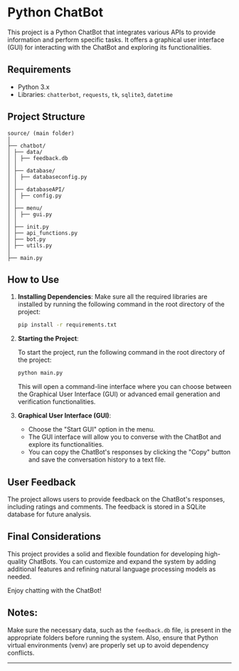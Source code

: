 # Python ChatBot

This project is a Python ChatBot that integrates various APIs to provide information and perform specific tasks. It offers a graphical user interface (GUI) for interacting with the ChatBot and exploring its functionalities.

## Requirements

- Python 3.x
- Libraries: `chatterbot`, `requests`, `tk`, `sqlite3`, `datetime`

## Project Structure

```
source/ (main folder)
│
├── chatbot/
│ ├── data/
│ │ ├── feedback.db
│ │
│ ├── database/
│ │ ├── databaseconfig.py
│ │
│ ├── databaseAPI/
│ │ ├── config.py
│ │
│ ├── menu/
│ │ ├── gui.py
│ │
│ ├── init.py
│ ├── api_functions.py
│ ├── bot.py
│ ├── utils.py
│
├── main.py
```

## How to Use

1. **Installing Dependencies**:
   Make sure all the required libraries are installed by running the following command in the root directory of the project:

   ```bash
   pip install -r requirements.txt
   ```

2. **Starting the Project**:

   To start the project, run the following command in the root directory of the project:

   ```bash
   python main.py
   ```

   This will open a command-line interface where you can choose between the Graphical User Interface (GUI) or advanced email generation and verification functionalities.

3. **Graphical User Interface (GUI)**:

   - Choose the "Start GUI" option in the menu.
   - The GUI interface will allow you to converse with the ChatBot and explore its functionalities.
   - You can copy the ChatBot's responses by clicking the "Copy" button and save the conversation history to a text file.

## User Feedback

The project allows users to provide feedback on the ChatBot's responses, including ratings and comments. The feedback is stored in a SQLite database for future analysis.

## Final Considerations

This project provides a solid and flexible foundation for developing high-quality ChatBots. You can customize and expand the system by adding additional features and refining natural language processing models as needed.

Enjoy chatting with the ChatBot!

## Notes:

Make sure the necessary data, such as the `feedback.db` file, is present in the appropriate folders before running the system. Also, ensure that Python virtual environments (venv) are properly set up to avoid dependency conflicts.

---